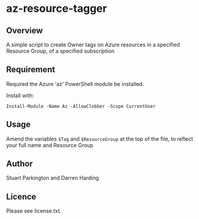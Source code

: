 # az-resource-tagger 

## Overview
A simple script to create Owner tags on Azure resources in a specified Resource Group, of a specified subscription

## Requirement
Required the Azure 'az' PowerShell module be installed.

Install with:
```
Install-Module -Name Az -AllowClobber -Scope CurrentUser
```

## Usage
Amend the variables `$Tag` and `$ResourceGroup` at the top of the file, to reflect your full name and Resource Group

## Author
Stuart Parkington and Darren Harding

## Licence

Please see license.txt.

